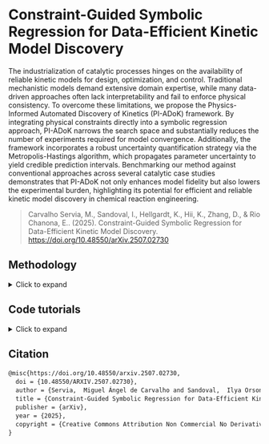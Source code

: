 # Constraint-Guided Symbolic Regression for Data-Efficient Kinetic Model Discovery

The industrialization of catalytic processes hinges on the availability of reliable kinetic models for design, optimization, and control. Traditional mechanistic models demand extensive domain expertise, while many data-driven approaches often lack interpretability and fail to enforce physical consistency. To overcome these limitations, we propose the Physics-Informed Automated Discovery of Kinetics (PI-ADoK) framework. By integrating physical constraints directly into a symbolic regression approach, PI-ADoK narrows the search space and substantially reduces the number of experiments required for model convergence. Additionally, the framework incorporates a robust uncertainty quantification strategy via the Metropolis-Hastings algorithm, which propagates parameter uncertainty to yield credible prediction intervals. Benchmarking our method against conventional approaches across several catalytic case studies demonstrates that PI-ADoK not only enhances model fidelity but also lowers the experimental burden, highlighting its potential for efficient and reliable kinetic model discovery in chemical reaction engineering.

> Carvalho Servia, M., Sandoval, I., Hellgardt, K., Hii, K., Zhang, D., & Rio Chanona, E.. (2025). Constraint-Guided Symbolic Regression for Data-Efficient Kinetic Model Discovery. 
https://doi.org/10.48550/arXiv.2507.02730


## Methodology

<details>
<summary>Click to expand</summary>

### Notation

We begin by establishing the mathematical notation necessary to precisely describe our methodology. First, we adopt the standard symbolic regression formulation, which serves as the foundation before introducing the strong formulation of our approach.

Let the set $\mathcal{Z}$ be defined as the union of an arbitrary collection of constants, $\Gamma$, and a fixed set of variables, $\mathcal{X}$. The operator set $\mathcal{P}$ consists of both arithmetic operations ($\diamond: \mathbb{R}^n \rightarrow \mathbb{R}$) and a finite collection of special one-dimensional functions ($\Lambda: \mathbb{R} \rightarrow \mathbb{R}$). Through iterative function composition using the operators in $\mathcal{P}$ over the elements in $\mathcal{Z}$, we form the model search space $\mathcal{M}$.

In our framework, variables are represented as state vectors $x \in \mathbb{R}^{n_x}$. Each data point comprises a state $x$ and its corresponding target value $y \in \mathbb{R}$ generated by an unknown function $f: \mathbb{R}^{n_x} \rightarrow \mathbb{R}$, such that $y = f(x)$. Collectively, the dataset is given by $\mathcal{D} = \lbrace \left( x^{(i)}, y^{(i)} \right) \mid i = 1, \ldots, n_t \rbrace$. To measure the discrepancy between predictions and target values, we employ a suitable positive-valued function $\ell: \mathbb{R}^{n} \times \mathbb{R}^{n} \rightarrow \mathbb{R}^{+}$.

A symbolic model $m \in \mathcal{M}$ is characterized by a finite set of parameters $\theta_m$, whose dimensionality $d_m$ depends on the specific model. We denote the model's prediction under parameters $\theta_m$ as $m(\cdot \mid \theta_m)$, and we represent the predicted value by $\hat{y}_m$ (i.e., $\hat{y}_m = m(\cdot \mid \theta_m)$). Crucially, our approach has two phases, which emulates well a bi-level optimization problem: the first phase (or inner problem) where the main objective is to find the optimal model structure, and the second (or outer problem) where the main objective is to fine-tune the optimal model structure and discover its optimal parameters. We define the optimal model $m^*$ as the model that minimizes the sum of the data fitting error and a penalty term proportional to the degree of constraint violation. Formally, this is expressed as:

$$m^* = \arg\min_{m \in \mathcal{M}} \lbrace \sum_{i=1}^{n_t} \ell \left( \hat{y}_m^{(i)}, y^{(i)} \right) +  \lambda_j \, P_j(m) \rbrace,$$

where $P_j(m)$ quantifies the violation of the $j$-th constraint, $\lambda_j$ is a constant scaling factor specific to that constraint, and $J$ is the total number of constraints.

The corresponding optimal parameters are determined by

$$\theta_{m^*}^* = \arg\min_{\theta_{m^*}} \lbrace\sum_{i=1}^{n_t} \ell\left( \hat{y}_{m^*}^{(i)}, y^{(i)} \right) + \sum_{j=1}^{J} \lambda_j \, P_j(m)\rbrace.$$

In the context of dynamical systems, the state variables are functions of time, $x(t) \in \mathbb{R}^{n_x}$, representing the evolution of the system over a fixed interval $\Delta t = [t_0, t_f]$. The system dynamics are characterized by the time derivatives $\dot{x}(t) \in \mathbb{R}^{n_x}$ and the initial condition $x_0 = x(t_0)$.

For our kinetic rate models, we assume that the $n_t$ sampling times $t^{(i)}$ lie within the interval $\Delta t$. The concentration measurements $C$ at each time $t^{(i)}$ approximate the true state $x(t^{(i)})$, while the rate estimates $r$ approximate the corresponding time derivatives, $r^{(i)} \approx \dot{x}(t^{(i)})$. Thus, the dataset becomes $\mathcal{D} = \lbrace \left( t^{(i)}, C^{(i)} \right) \mid i = 1, \ldots, n_t \rbrace.$

As before, we denote model predictions by a hat: $\hat{C}_m$ for states and $\hat{r}_m$ for rates, with the outputs given by $\hat{C}_m(\cdot \mid \theta_m)$ and $\hat{r}_m(\cdot \mid \theta_m)$, respectively.

We quantify the complexity of a model using the function $\mathcal{C}(m)$, here defined as the number of nodes in the expression tree representing the model. Models can then be grouped into families based on their complexity level $\kappa \in \mathbb{N}$, denoted as $\mathcal{M}^\kappa = \lbrace m \in \mathcal{M} \mid \mathcal{C}(m) = \kappa \rbrace.$

This notation establishes the mathematical foundation for our methodology, facilitating a clear and systematic description of our approach to automated kinetic model discovery.

### Introduction to the Strong Formulation
Before getting into the detailed explanations of model generation, model selection, mathematical constraints, and uncertainty quantification, we first provide a concise, itemised workflow of PI-ADoK. This overview will serve as a road-map for the discussion that follows.

1. **Data collection:** Acquire time–series concentrations $\!\bigl(t,\;C_i(t)\bigr)$ of all reactants and products.
2. **Generate constrained concentration surrogates:** Employ genetic programming with embedded physical constraints (positivity, equilibrium,\,\dots) to build differentiable symbolic models $\eta_i(t)$ that fit the measured $C_i(t)$.
3. **Parameter refinement (concentration):** Calibrate every surrogate by solving the second equation shown to obtain $\theta_{\eta_i}^{\star}$.
4. **Model selection (concentration):** Use $\mathrm{AIC}$ to pick the most accurate yet parsimonious $\eta_i(t)$ from the model set for each chemical species in each experiment.
5. **Derivative estimation:** Differentiate the chosen $\eta_i(t)$; the derivatives $\dot{\eta}_i(t)$ provide rate estimates $r_i(t)$.
6. **Generate constrained rate model candidates:** Apply genetic programming with constraints to the rate data, yielding a set $\mathcal M^{\kappa}$ of symbolic rate models for each complexity $\kappa$.
7. **Parameter refinement (rates):** Optimize every rate model by solving the inner problem in the fifth equation shown.
8. **Model selection (rates):} Rank the $\kappa$-winners with $\mathrm{AIC}$ and select the final kinetic expression $m^{\star}$.
9. **Optional MBDoE loop:** If $m^{\star}$ is unsatisfactory and budget remains, use model-based design of experiments to propose new conditions (default: discriminate between the best and second-best rate models), collect data, and return to Step 2.
10. **Uncertainty quantification:** For the accepted model, quantify parameter uncertainty (with Metropolis–Hastings) and propagate it to obtain predictive intervals.

For PI-ADoK, which leverages the strong formulation of symbolic regression, the primary objective is to determine the model $m$ that best maps the state variables $x(t)$ to the corresponding rates $r^{(i)}$, i.e.,

$$\hat{r}_m(t \mid \theta_m) = m(x(t) \mid \theta_m).$$

Since direct measurements of the rates $r^{(i)}$ are unavailable, they must first be estimated from the concentration data $C^{(i)}$. To this end, our approach constructs an intermediate symbolic model $\eta$ that approximates the concentration measurements, such that $\eta(t^{(i)}) \approx C^{(i)}$. This process follows the standard symbolic regression procedure, as described in the first and second equation shown, with the associated model selection methodology detailed in the below section ("Model Selection").

Overfitting is inherently controlled at two distinct stages of the PI-ADoK workflow. First, during the genetic programming search, the population is arranged by structural complexity $\kappa$. For every admissible dimensionality (e.g.\ $\kappa = 3,4,5,\ldots$) the algorithm independently seeks and stores the best performing model before any cross-complexity comparison is made. This level-wise competition ensures that simple models are never forced to compete directly with much richer expressions and by defining an upper limit of complexity, the search process is prevented from drifting toward unnecessarily intricate solutions. Second, when the set of level-wise winners is compared to choose the final model, we employ the Akaike Information Criterion, which adds an explicit penalty that grows with the dimensionality of the model. By coupling complexity-arranged search with AIC-based selection, PI-ADoK guards against overfitting both during model generation and during the ultimate selection of the governing kinetic expression.

Because the model $\eta$ is differentiable, its derivative, $\dot{\eta}(t^{(i)})$, serves as an approximation for the true rates, i.e., $\dot{\eta}(t^{(i)}) \approx r^{(i)}$. With these rate estimates in hand, we can formulate the optimization problem as follows. At the outer level, we optimize over candidate models of fixed complexity $\kappa$ by minimizing the sum of the fitting error and a penalty term that is proportional to the degree of constraint violation:

$$m^\star = \arg\min_{m \in \mathcal{M}^\kappa} \lbrace \sum_{i=1}^{n_t} \ell \left(\hat{r}_m(t^{(i)} \mid \theta_m), r^{(i)}\right) + \sum_{j=1}^{J} \lambda_j \, P_j(m) \rbrace.$$

At the inner level, we optimize the parameters of the selected model $m^\star$ as follows:

$$\theta_{m^\star}^\star = \arg\min_{\theta_{m^\star}} \lbrace\sum_{i=1}^{n_t} \ell \left(\hat{r}_{m^\star}(t^{(i)} \mid \theta_{m^\star}), r^{(i)}\right) + \sum_{j=1}^{J} \lambda_j \, P_j(m) \rbrace.$$

In both the second and fifth equation shown, the function $\ell$ represents the sum of squared errors (SSE). The Limited-memory Broyden-Fletcher-Goldfarb-Shanno (L-BFGS) algorithm is employed for solving the parameter estimation problem. L-BFGS is well-suited for handling this problem due to its performance in tasks pertaining to parameter estimation and optimization. The stopping criteria for the optimization are left to the default options in the Scipy package, and a multi-start approach is employed, where multiple runs are initiated with different starting points, and the best solution is retained. A schematic overview of the complete PI-ADoK workflow is shown below.

![Alt text](pi_adok_flowchart.png)
Figure 1: Step-by-step flow of PI-ADoK, highlighting the two main tasks: estimating derivatives (red box) and generating rate models (blue box). In the derivative-estimation phase, genetic programming produces candidate concentration models, followed by parameter estimation and model selection via AIC. These models are then numerically differentiated to approximate reaction rates. In the rate-modeling phase, the framework uses the estimated rates to build kinetic expressions, again refining candidates through parameter estimation and model selection. Model-based design of experiments (MBDoE) can propose new experiments to collect data if the current model is unsatisfactory, closing the loop until a reliable model is obtained. Uncertainty quantification is then performed on the final model to assess prediction reliability. Constraints are included in each step of model construction to guide the genetic programming algorithm to physically-sensible models.

The PI-ADoK framework is designed to handle complex chemical reaction scenarios, including cases with multiple reactions occurring in parallel or sequentially. In this work, however, we focus on single-reaction systems. For multi-reaction systems, the approach is significantly different. Instead of deriving a single unified model to describe the kinetic rates of all species, the chemical system would require PI-ADoK to develop individual models for each reactant and product. This is due to the fact that, in multi-reaction systems, the dynamics of each species are governed by distinct mathematical functions, with no direct stoichiometric relationships linking their rates. An example of applying the strong formulation of symbolic regression to multi-reaction systems is provided in the `Supplementary Information' of 
https://doi.org/10.48550/arXiv.2301.11356.


### Model Selection

Having outlined how PI-ADoK produces a level-wise set of candidate models (one best expression for every structural complexity $\kappa$) we now turn to the question of how to choose among those winners.  The selection step must favor models that are predictive yet parsimonious, thereby reinforcing the overfitting defenses already built into the search procedure.

Instead of employing a data-splitting approach for model selection, PI-ADoK leverages an information criterion, allowing the entire dataset to be utilized for both model construction and evaluation. This is particularly beneficial in low-data environments, as it maximizes the amount of information available for identifying suitable kinetic models.

We specifically adopt the Akaike Information Criterion (AIC) based on prior comparative analyses of different information criteria, where AIC consistently demonstrated superior performance in kinetic discovery. Formally, for a model $m$ with parameter set $\theta_m$ of dimension $d_m$, the AIC is given by:

$$\text{AIC}_m = 2 \, NLL\bigl(\theta_m \mid \mathcal{D}\bigr) + 2\,d_m,$$

where $NLL$ denotes the negative log-likelihood . When comparing two models $m_1$ and $m_2$, the one with the lower AIC value from the above equation is deemed preferable.


### Model-Based Design of Experiments

If the dataset used for model discovery is insufficient to yield an adequate model, and provided the experimental budget has not been exhausted, we can leverage insights from the optimized models to design a more informative experiment. In particular, we identify the operating conditions that maximize the discrepancy between the state predictions $\hat x(t|\theta^\star)$ of the two best proposed models, denoted as $\eta$ and $\mu$, based on the current dataset. In this work, the "operating conditions" refer to the initial conditions of an experiment. However, the "operating conditions" can be expanded to included many other variables, both static (e.g., initial temperature, initial pressure, type of catalyst) and dynamic (e.g., heating/cooling profile, rate of reactant addition, rate of product extraction).


The rationale for selecting these two models is discussed in our previous paper. The MBDoE approach adopted in this work follows the framework developed by Hunter and Reiner:

$$x_0^{(new)} = \arg\max_{x_0} \lbrace x_0 + \int_{t_0}^{t_f} \ell\left(\hat x_\eta \left(\tau\mid\theta_\eta^\star \right), \hat x_\mu \left(\tau\mid\theta_\mu^\star \right) \right)\, d\tau \rbrace.$$

In the above equation, $\ell$ represents the SSE. Once the optimal initial conditions are determined, a new experiment can be performed to generate additional data points, which are then incorporated into the original dataset. With this enriched dataset, PI-ADoK can be executed again, thereby closing the loop between informative experimental design and optimal model discovery.


### Integration of Mathematical Constraints

The incorporation of mathematical constraints into symbolic regression frameworks has attracted considerable attention in the literature, yielding mixed outcomes. On one hand, studies such as those by Kronberger (2022) indicate that integrating constraints may lead to higher prediction errors on both training and testing datasets. They attribute this effect to slower convergence rates and a more rapid loss of genetic diversity. Nevertheless, this same study suggest that under elevated noise levels (which often mirror the inherent variability in experimental setups) the benefits of enforcing constraints become more pronounced by steering the search toward models that are consistent with the underlying system.

Further investigations by Haider (2023) extended these observations by examining case studies under conditions of high noise. Their findings indicate that, although the improvements in prediction error were sometimes not statistically significant compared to unconstrained approaches, the incorporation of constraints did help in identifying models with a lower propensity for overfitting and enhanced adherence to expected behavior. In addition, research by Błądek (2019) demonstrates that for smaller datasets (typical of many experimental scenarios) the integration of mathematical constraints can yield statistically significant improvements over traditional genetic programming (GP) algorithms without constraints.

Taken together, these studies, despite their ambiguous outcomes, are encouraging for our application area (of course, this is contingent on having a good underlying discovery algorithm, because without it, constraints will likely provide little added-value). Experimental data are frequently characterized by high noise levels and limited sample sizes, conditions under which the selective enforcement of constraints appears to offer tangible benefits. This suggests that, even if the addition of constraints occasionally incurs a trade-off in prediction accuracy, the overall improvements in physical plausibility and model robustness make this approach a promising avenue for experimental applications like the one we deal with in this work.

Motivated by these findings there is a clear need for a flexible methodology to incorporate extensive prior knowledge (often available in kinetic studies) into GP. PI-ADoK integrates constraints directly into the GP process to ensure that candidate models not only fit the data but also conform to established physical laws.

Integrating constraints into GP is a delicate endeavor that requires balancing exploration and exploitation in a vast search space. On one hand, constraints reduce the search space by eliminating models that violate known physical principles, thus focusing computational effort on promising regions. On the other hand, overly stringent constraints lead to reduced population diversity, which can induce premature convergence, and inevitably results in suboptimal solutions.

In PI-ADoK, constraints are incorporated in a straightforward yet effective manner. Each candidate model is evaluated based on its prediction error and its compliance with a set of predefined constraints. Specifically, our constraints verify that candidate models:

1. Exactly respect the initial conditions (since these are determined with minimal uncertainty).
2. Reach equilibrium so that the function's end behavior converges to a constant value.
3. Consistently predict outputs with the correct sign (e.g., positive concentrations or negative rates).
4. Exhibit the correct monotonic behavior, being either always increasing or always decreasing.

Each of these constraints can be turned on and off independently based on the chemical system being investigated. When a candidate model satisfies all constraints, its fitness is determined solely by its prediction error. However, if it violates one or more constraints, a penalty, which is proportional to the degree of violation and scaled by a user-defined hyperparameter, is added to its fitness. This penalty-based method enables fine-tuning of the balance between allowing some flexibility in the search and enforcing strict constraint adherence through the hyperparameters. It is important to note that these hyperparameters were manually fine-tuned for our experiments. Although a more formal hyperparameter optimization could potentially enhance the robustness of our findings, we believe that these parameters should be tuned on a case-by-case basis, since the appropriate confidence in the constraints depends on the specific system, the amount of available information, and ultimately the performance of the algorithm.

This approach offers several advantages:

- It preserves the interpretability and physical plausibility of the resulting models by ensuring adherence to known physical laws.
- It focuses the search on promising regions of the model space, potentially reducing the experimental cost of model discovery.
- The use of hyperparameters to scale penalty terms allows the algorithm to be tailored to different problem contexts, balancing the need for exploration with the drive for exploitation.

However, it is important to note that our current implementation employs static hyperparameters that remain constant throughout the search process. In future work, it would be worthwhile to investigate dynamic hyperparameter tuning strategies, where the penalty factors evolve during the search. For instance, one might hypothesize that a more relaxed constraint regime in the early stages could maximize diversity and facilitate a broad exploration of the model space. As the search progresses and promising regions are identified, the constraints could gradually become more stringent, thereby focusing computational resources on refining high-performing solutions.


### Uncertainty Quantification Using the Metropolis-Hastings Algorithm

Uncertainty quantification is an important aspect of modeling complex kinetic systems, as it provides insight into the confidence and robustness of predicted model behavior. In the context of symbolic regression, and specifically for PI-ADoK, the need to accurately propagate uncertainty through non-linear, high-dimensional kinetic models have led us to adopt a sampling-based approach using the Metropolis-Hastings (MH) algorithm.

Various methods exist for uncertainty quantification, ranging from simpler techniques such as Laplace approximations and sigma points to more sophisticated sampling algorithms like Hamiltonian Monte Carlo (HMC) and MH. For our purposes of kinetic modeling, where accuracy may be critical, the MH algorithm was selected because of its ability to handle complex, non-linear distributions whilst having a simple and intuitive implementation that provides effective results. This flexibility in choosing proposal distributions makes MH particularly adaptable to the intricate dynamics often encountered in kinetic modeling.

The MH algorithm is an iterative method designed to sample from a target distribution: in our case, the posterior distribution of the model parameters. It works by constructing a Markov chain, meaning that each new sample depends only on the current state, and as the chain evolves, its distribution converges to the target distribution (this convergence is known as the chain reaching its stationary distribution).

At each iteration, a candidate point is generated by perturbing the current point using a proposal distribution. The candidate is then either accepted or rejected based on an acceptance probability. This probability is calculated to satisfy the detailed balance condition, which essentially ensures that the likelihood of moving from one point to another and vice versa is balanced in such a way that the chain will eventually reflect the target distribution.

In our implementation, if the candidate improves the model's fit (i.e., it has a higher posterior probability) or meets the acceptance criterion probabilistically even when it is less likely than the current state, the candidate is accepted and becomes the new current state. If not, the algorithm retains the current state. This process of generating, evaluating, and either accepting or rejecting candidates allows the chain to explore the parameter space effectively. Over many iterations, the samples collected approximate the posterior distribution, providing a robust quantification of uncertainty in our kinetic models.

The main steps of the MH algorithm are summarized in the algorithm below.

![Alt text](MH_algorithm.png)

</details>

## Code tutorials

<details>
<summary>Click to expand</summary>

### Tutorial for PI-ADoK: Decomposition of Nitrous Oxide
The code presented below serves to give step-by-step instructions on how to execute PI-ADoK. 

#### Import required packages
Below we show the needed packages to be used in the rest of the example.

<details>
<summary>Show code</summary>

```python
import numpy as np
from scipy.integrate import solve_ivp
import matplotlib.pyplot as plt
import pandas as pd
from pysr import PySRRegressor
from sympy import *
from scipy.misc import derivative as der
import re
from scipy.integrate import solve_ivp
import itertools as it 
from time import perf_counter
import matplotlib.cm as cm
import os
```

</details>

#### Data Generation
Here, we will be working with the decomposition of nitrous oxide as a case study. The first thing that we must do is generate some data, if experimental data is not available (if it is, it should be formatted in the same way it is presented above).

<details>
<summary>Show code</summary>

```python
def kinetic_model(t, z):
    k_1 = 2 
    k_2 = 5

    dNOdt = (-1) * ((k_1 * z[0]**2) / (1 + k_2 * z[0]))
    dNdt = ((k_1 * z[0]**2) / (1 + k_2 * z[0]))
    dOdt = (1/2) * ((k_1 * z[0]**2) / (1 + k_2 * z[0]))

    dzdt = [dNOdt, dNdt, dOdt]
    return dzdt

# Plotting the data given
species = ["NO", "N", "O"]
initial_conditions = {
    "ic_1": np.array([5 , 0, 0]),
    "ic_2": np.array([10, 0, 0]),
    "ic_3": np.array([5 , 2, 0]),
    "ic_4": np.array([5 , 0, 3]),
    "ic_5": np.array([0 , 2, 3]),
}

num_exp = len(initial_conditions)
num_species = len(species)

timesteps = 15
time = np.linspace(0, 10, timesteps)
t = [0, np.max(time)]
t_eval = list(time)
STD = 0.2
noise = [np.random.normal(0, STD, size = (num_species, timesteps)) for i in range(num_exp)]
in_silico_data = {}
no_noise_data = {}

for i in range(num_exp):
    ic = initial_conditions["ic_" + str(i + 1)]
    solution = solve_ivp(kinetic_model, t, ic, t_eval = t_eval, method = "RK45")
    in_silico_data["exp_" + str(i + 1)] = np.clip(solution.y + noise[i], 0, 1e99)
    no_noise_data["exp_" + str(i + 1)] = solution.y

color_1 = ['salmon', 'royalblue', 'darkviolet']
marker = ['o', 'o', 'o', 'o']

# Plotting the in-silico data for visualisation
for i in range(num_exp):
    fig, ax = plt.subplots()
    ax.set_title("Experiment " + str(i + 1))
    ax.set_ylabel("Concentration $(M)$")
    ax.set_xlabel("Time $(h)$")
    ax.spines["right"].set_visible(False)
    ax.spines["top"].set_visible(False)

    for j in range(num_species):
        y = in_silico_data["exp_" + str(i + 1)][j]
        ax.plot(time, y, marker[j], markersize = 3, label = species[j], color = color_1[j])

    ax.grid(alpha = 0.5)
    ax.legend()
        
# plt.show()


def save_matrix_as_csv(matrix, filename):
    # Convert numpy matrix to pandas dataframe
    df = pd.DataFrame(matrix)
        
    # Save dataframe as CSV file in exp_data directory without index
    filepath = os.path.join("Physics_Informed_Symbolic_Regression/physics_informed_SR/Decomposition_Nitrous_Oxide/exp_data", filename + ".csv")
    df.to_csv(filepath, index = False, header = False)

for i in range(num_exp):
    name = "exp_" + str(i + 1)
    matrix = in_silico_data[name]
    save_matrix_as_csv(matrix, name)
```

</details>

#### Generating Concentration Models
Once we have generated the concentration versus time dataset, we must now create concentration profiles so we can then numerically differentiate them and approximate the rates of reaction (which cannot be measured experimentally). The inputs for the genetic programming algorithm can be changed in accordance to one's problems. This snippet of code will generate files with the equations. 

<details>
<summary>Show code</summary>

```julia
# Loop through each experiment and species to perform symbolic regression

import Pkg
# Here, we are loading our physics-informed version of the symbolic regression package 
# All of the path names need to be adjusted to the specific implementation
project_dir = "/Users/md1621/Desktop/PhD-Code/Physics_Informed_Symbolic_Regression/physics_informed_SR"
Pkg.activate(project_dir)
Pkg.instantiate()


exp_dir = "Physics_Informed_Symbolic_Regression/physics_informed_SR/Decomposition_Nitrous_Oxide/exp_data"
hof_dir = "Physics_Informed_Symbolic_Regression/physics_informed_SR/Decomposition_Nitrous_Oxide/hof_files"
rate_dir = "Physics_Informed_Symbolic_Regression/physics_informed_SR/Decomposition_Nitrous_Oxide/const_data"

using IterTools: ncycle
using SymbolicRegression
using Infiltrator
using DelimitedFiles

tspan = (0e0, 1e1)
num_timepoints = 15

times_per_dataset=collect(range(tspan[begin], tspan[end]; length=num_timepoints))

ini_NO = [5e0, 1e1, 5e0, 5e0, 1e1]
ini_N = [0e0, 0e0, 2e0, 0e0, 2e0]
ini_O = [0e0, 0e0, 0e0, 3e0, 3e0]

num_datasets = length(ini_NO)
num_states = 3

function my_loss(tree, dataset::Dataset{T,L}, options)::L where {T,L}
    prediction, flag = eval_tree_array(tree, dataset.X, options)
    if !flag
        return L(Inf)
    end
    return sum((prediction .- dataset.y) .^ 2)
end


# Here we loop through each species and each experiment, adding sensible constraints for each of the profiles.
for i in num_datasets:num_datasets
    datasets = readdlm(exp_dir*"/exp_$i.csv", ',', Float64, '\n')
    #------------------------------#

    for j in 1:num_states
        X = reshape(times_per_dataset, 1, :)
        y = reshape(datasets[j, :], 1, :)

        if j == 1
            name = hof_dir*"/hall_of_fame_NO$i.csv"
            options = Options(; # NOTE add new constraint here
                binary_operators=[+, *, /, -],
                unary_operators=[exp],
                loss_function=my_loss,
                maxsize=9,
                parsimony=0.00001,
                timeout_in_seconds=300,
                constraint_initial_condition=true,
                constraint_concentration_equilibrium=true,
                constraint_always_positive=true,
                constraint_always_negative=false,
                constraint_always_increasing=false,
                constraint_always_decreasing=true,
                hofFile=name
            )

        elseif j == 2
            name =  hof_dir*"/hall_of_fame_N$i.csv"
            options = Options(; # NOTE add new constraint here
            binary_operators=[+, *, /, -],
            unary_operators=[exp],
            loss_function=my_loss,
            maxsize=9,
            parsimony=0.00001,
            timeout_in_seconds=300,
            constraint_initial_condition=true,
            constraint_concentration_equilibrium=true,
            constraint_always_positive=true,
            constraint_always_negative=false,
            constraint_always_increasing=true,
            constraint_always_decreasing=false,
            hofFile=name
        )

        elseif j == 3
            name =  hof_dir*"/hall_of_fame_O$i.csv"
            options = Options(; # NOTE add new constraint here
            binary_operators=[+, *, /, -],
            unary_operators=[exp],
            loss_function=my_loss,
            maxsize=9,
            parsimony=0.00001,
            timeout_in_seconds=300,
            constraint_initial_condition=true,
            constraint_concentration_equilibrium=true,
            constraint_always_positive=true,
            constraint_always_negative=false,
            constraint_always_increasing=true,
            constraint_always_decreasing=false,
            hofFile=name
        )

        end

        hall_of_fame = equation_search(
            X, y, niterations=200, options=options, parallelism=:serial, variable_names=["t"]
        )
    end
end

```

</details>

#### Finding the Best Concentration Models
Once the concentration models have been produced, we will read them from the files that we generated using the snippet above. We will need to evaluate the models generated in order for us to select the ones that minimize the AIC value. This can be done with the following code.

<details>
<summary>Show code</summary>

```python
def read_equations(path):
    # Read equations from CSV with different separator 
    data = pd.read_csv(path)
    # Convert dataframe into numpy array
    eqs = data["Equation"].values
    
    eq_list = []
    # For every string equation in list...
        
    def make_f(eq):
        # Function takes a string equation, 
        # Converts exp to numpy representation
        # And returns the expression of that string 
        # As a function 
        def f(t):
            equation = eq.replace("x0", "t")
            return eval(equation.replace("exp", "np.exp"))
        return f
    
    for eq in eqs:
        # Iterate over expression strings and make functions
        # Then add to expression list
        eq_list += [make_f(eq)]
        
    return eq_list

def number_param(path):
    # Read equations from CSV with different separator 
    data = pd.read_csv(path)
    # Convert dataframe into numpy array
    eqs = data["Equation"].values
    t = symbols("t")
    simple_traj = []
    param = []

    for eq in eqs:
        func = simplify(eq)
        simple_traj.append(func)
        things = list(func.atoms(Float))
        param.append(len(things))

    simple_traj = np.array(simple_traj).tolist()
    return param

def find_best_model(NLL, param):
    # Finding the model with the lowest AIC value
    AIC = 2 * np.array(NLL) + 2 * np.array(param)
    index = np.where(AIC == np.min(AIC))
    return index[0][0]

def NLL_models(eq_list, t, data, NLL_species, number_datapoints):
    # Make list of NLL values for each equation
    NLL = []

    for f in eq_list:
        y_T = []

        for a in t:
            y_T.append(f(a))

        NLL.append(NLL_species(data, y_T, number_datapoints))
    return NLL

def NLL(C, y_C, number_datapoints):
    # Calculate the NLL value of a given equation
    likelihood = np.empty(number_datapoints)
    mse = np.empty(number_datapoints)

    for i in range(number_datapoints):
        mse[i] = ((C[i] - y_C[i])**2)

    variance = np.sum(mse) / number_datapoints

    for i in range(number_datapoints):
        likelihood[i] = ((C[i] - y_C[i])**2) / (2 * (variance)) \
            - np.log(1 / (np.sqrt(2 * np.pi * (variance))))

    return np.sum(likelihood)

# Find out which concentration models are best for each experiment
equation_lists = {}
best_models = {}

for i in range(num_exp):
    data = in_silico_data["exp_" + str(i + 1)]

    for j in range(num_species):
        if j == 0:
            file_name = str("Physics_Informed_Symbolic_Regression/physics_informed_SR/Decomposition_Nitrous_Oxide/hof_files/hall_of_fame_NO" \
                + str(i + 1) + ".csv")
            name = "NO_"
        if j == 1:
            file_name = str("Physics_Informed_Symbolic_Regression/physics_informed_SR/Decomposition_Nitrous_Oxide/hof_files/hall_of_fame_N" \
                + str(i + 1) + ".csv")
            name = "N_"
        if j == 2:
            file_name = str("Physics_Informed_Symbolic_Regression/physics_informed_SR/Decomposition_Nitrous_Oxide/hof_files/hall_of_fame_O" \
                + str(i + 1) + ".csv")
            name = "O_"
        
        a = read_equations(file_name)
        nll_a = NLL_models(a, time, data[j], NLL, timesteps)
        param_a = number_param(file_name)
        best_models[name + str(i + 1)] = find_best_model(nll_a, param_a)
        equation_lists[name + str(i + 1)] = a

# Plotting the selected concentration profile and in-silico data
for i in range(num_exp):
    fig, ax = plt.subplots()
    # ax.set_title("Concentration Profiles - Experiment " + str(i + 1))
    ax.set_ylabel("Concentrations $(M)$", fontsize = 18)
    ax.set_xlabel("Time $(h)$", fontsize = 18)
    ax.spines["right"].set_visible(False)
    ax.spines["top"].set_visible(False)
    ax.tick_params(axis = 'both', which = 'major', labelsize = 18)

    for j in range(num_species):
        y = in_silico_data["exp_" + str(i + 1)][j]
        name = species[j] + "_" + str(i + 1)
        model = best_models[name]
        yy = equation_lists[name][model](time)
        ax.plot(time, y, marker[j], markersize = 4, label = species[j], color = color_1[j])
        ax.plot(time, yy, color = color_1[j], linestyle = "-")

    ax.grid(alpha = 0.5)
    ax.legend(fontsize = 15)


# plt.show()
```

</details>

#### Parameter Estimation for Concentration Models
The parameters of any concentration model can be optimized using the following code example. The code can be changed manually, or the generated concentration models in the csv files can be used to automatically generate functions and optimize them. 

<details>
<summary>Show code</summary>

```python
def competition(k, t):
    # Define the competition model. The state is a function of parameters k and time t.
    k_1 = k[0]
    k_2 = k[1]

    # Calculate the state based on the model's formula.
    state = k_1 + (-k_2 * t)
    
    return state

def sse(params, exp, spec):
    # Calculate the sum of squared errors (SSE) for a given set of parameters.
    # 'exp' is the experiment number and 'spec' is the species.

    # Find the index of the specified species in the global list 'species'.
    num = species.index(spec)

    # Retrieve observed data for the specified experiment and species.
    observations = in_silico_data["exp_" + exp][num]

    # Compute the model response using the competition model.
    model_response = competition(params, time)

    # Calculate the SSE between the observed data and the model response.
    SSE = (observations - model_response)**2
    total = np.sum(SSE)

    return total

def callback(xk):
    # Callback function to output the current solution during optimization.
    print(f"Current solution: {xk}")

def Opt_Rout(multistart, number_parameters, x0, lower_bound, upper_bound, to_opt, exp, spec):
    # Perform optimization with multiple starting points.
    # 'multistart' is the number of starts, 'number_parameters' is the number of parameters in the model.
    # 'x0' is the initial guess, 'to_opt' is the function to minimize (SSE in this case).

    # Initialize arrays to store local solutions and their corresponding values.
    localsol = np.empty([multistart, number_parameters])
    localval = np.empty([multistart, 1])
    boundss = tuple([(lower_bound, upper_bound) for i in range(number_parameters)])
    
    # Perform optimization for each start.
    for i in range(multistart):
        res = minimize(to_opt, x0, method='L-BFGS-B', args=(exp, spec), bounds=boundss, callback=callback)
        localsol[i] = res.x
        localval[i] = res.fun

    # Find the best solution among all starts.
    minindex = np.argmin(localval)
    opt_val = localval[minindex]
    opt_param = localsol[minindex]
    
    return opt_val, opt_param

# Set parameters for the optimization routine.
multistart = 10
number_parameters = 2
lower_bound = 0.0001
upper_bound = 10
exp = "2"  # Experiment number
spec = "H"  # Species

# Generate an initial guess for the parameters.
solution = np.random.uniform(lower_bound, upper_bound, number_parameters)
print('Initial guess = ', solution)

# Perform the optimization to find the best parameters that minimize the SSE.
opt_val, opt_param = Opt_Rout(multistart, number_parameters, solution, lower_bound, upper_bound, sse, exp, spec)

# Output the results.
print('MSE = ', opt_val)
print('Optimal parameters = ', opt_param)
```

</details>

#### Numerically Differentiating the Best Concentration Models
Now that we have figured out which concentration models minimize the AIC (and we have plotted the models versus the in-silico data to ensure that the models are capturing the trends of the kinetic data), we must differentiate our models so that we can approximate the rate measurements that we do not have direct access to. Since we are working with a synthetic dataset, we will also plot the approximations to the true rate dataset.

<details>
<summary>Show code</summary>

```python
derivatives = {}
SR_derivatives_NO = np.array([])
SR_derivatives_N  = np.array([])
SR_derivatives_O  = np.array([])

# Getting the rate measurements from the model (realistically, never available)
# But just to check the fit of our estimates of the rate which are obtained by
# Numerically differentiating the concentration models selected
for i in range(num_exp):
    
    for j in range(num_species):
        name = species[j] + "_" + str(i + 1)
        model = best_models[name]
        best_model = equation_lists[name][model]
        derivative = np.zeros(timesteps)
        
        for h in range(timesteps):
            derivative[h] =  der(best_model, time[h], dx = 1e-6)
        
        derivatives[name] = derivative

# Plotting the estimated rates and the actual rates
for i in range(num_exp):
    fig, ax = plt.subplots()
    # ax.set_title("Derivative Estimates - Experiment " + str(i + 1))
    ax.set_ylabel("Rate $(Mh^{-1})$", fontsize = 18)
    ax.set_xlabel("Time $(h)$", fontsize = 18)
    ax.spines["right"].set_visible(False)
    ax.spines["top"].set_visible(False)
    data = no_noise_data["exp_" + str(i + 1)]
    y = kinetic_model(time, data)
    ax.tick_params(axis = 'both', which = 'major', labelsize = 18)

    for j in range(num_species):
        name = species[j] + "_" + str(i + 1)
        yy = derivatives[name]
        ax.plot(time, y[j], marker[j], markersize = 4, label = species[j], color = color_1[j])
        ax.plot(time, yy, color = color_1[j], linestyle = "-")

    ax.grid(alpha = 0.5)
    ax.legend(fontsize = 15)

# plt.show()

# Preparing the data for the second step of the symbolic regression methodology
for i in range(num_exp):
    SR_derivatives_NO = np.concatenate([SR_derivatives_NO, derivatives["NO_" + str(i + 1)]])
    SR_derivatives_N  = np.concatenate([SR_derivatives_N , derivatives["N_"  + str(i + 1)]])
    SR_derivatives_O  = np.concatenate([SR_derivatives_O , derivatives["O_"  + str(i + 1)]])

a = in_silico_data["exp_1"].T
b = in_silico_data["exp_2"].T
sr_data = np.vstack((a, b))

for i in range(2, num_exp):
    c = in_silico_data["exp_" + str(i + 1)].T
    sr_data = np.vstack((sr_data, c))
    
def save_matrix_as_csv(matrix, filename):
    # Convert numpy matrix to pandas dataframe
    df = pd.DataFrame(matrix)
        
    # Save dataframe as CSV file in exp_data directory without index
    filepath = os.path.join("Physics_Informed_Symbolic_Regression/physics_informed_SR/Decomposition_Nitrous_Oxide/const_data", filename + ".csv")
    df.to_csv(filepath, index = False, header = False)

size = len(SR_derivatives_NO)
save_matrix_as_csv(sr_data[:, 0:3].T, 'conc_data_for_rate_models')
save_matrix_as_csv(np.reshape(SR_derivatives_NO, (1, size)), 'rate_data_NO')
save_matrix_as_csv(np.reshape(SR_derivatives_N, (1, size)), 'rate_data_N')
save_matrix_as_csv(np.reshape(SR_derivatives_O, (1, size)), 'rate_data_O')
```

</details>

#### Generate Rate Models
So far we have: (i) generated some kinetic data; (ii) using the kinetic data, construct concentration models for each species in each experiment; (iii) based on the constructed concentration models, we selected the best one based on AIC; (iv) from the best concentration model, we numerically differentiate it to approximate the rate of consumption and generation of the species. Now, with the approximations, we can use them to make rate models and again select the best rate model from the generated files. Below, using the adapted genetic programming package, we make the rate models and save them as csv files (in the process, a bkup and a pickle file will be generated in the same directory, but these will not be used at all).

<details>
<summary>Show code</summary>

```julia
# Loop over each species to perform symbolic regression for rate models
conc_data = readdlm(rate_dir*"/conc_data_for_rate_models.csv", ',', Float64, '\n')

for j in 1:num_states
    X = reshape(conc_data[1,:], num_states - 2, :)
    i = num_datasets

    if j == 1
        name = hof_dir*"/hall_of_fame_rate_NO$i.csv"
        a = readdlm(rate_dir*"/rate_data_NO.csv", ',', Float64, '\n')
        y = reshape(a, 1, :)
        num = 400
        options = Options(; # NOTE add new constraint here
            binary_operators=[+, *, /, -],
            loss_function=my_loss,
            maxsize=18,
            parsimony=0.00001,
            timeout_in_seconds=600,
            constraint_initial_condition=false,
            constraint_concentration_equilibrium=false,
            constraint_always_positive=false,
            constraint_always_negative=true,
            constraint_always_increasing=true,
            constraint_always_decreasing=false,
            hofFile=name
        )

    elseif j == 2
        name = hof_dir*"/hall_of_fame_rate_N$i.csv"
        a = readdlm(rate_dir*"/rate_data_N.csv", ',', Float64, '\n')
        y = reshape(a, 1, :)
        num = 200
        options = Options(; # NOTE add new constraint here
            binary_operators=[+, *, /, -],
            loss_function=my_loss,
            maxsize=18,
            parsimony=0.00001,
            timeout_in_seconds=600,
            constraint_initial_condition=false,
            constraint_concentration_equilibrium=false,
            constraint_always_positive=true,
            constraint_always_negative=false,
            constraint_always_increasing=false,
            constraint_always_decreasing=true,
            hofFile=name
        )

    elseif j == 3
        name = hof_dir*"/hall_of_fame_rate_O$i.csv"
        a = readdlm(rate_dir*"/rate_data_O.csv", ',', Float64, '\n')
        y = reshape(a, 1, :)
        num = 200
        options = Options(; # NOTE add new constraint here
            binary_operators=[+, *, /, -],
            loss_function=my_loss,
            maxsize=18,
            parsimony=0.00001,
            timeout_in_seconds=600,
            constraint_initial_condition=false,
            constraint_concentration_equilibrium=false,
            constraint_always_positive=true,
            constraint_always_negative=false,
            constraint_always_increasing=false,
            constraint_always_decreasing=true,
            hofFile=name
        )

    end

    hall_of_fame = equation_search(
        X, y, niterations=num, options=options, parallelism=:serial, variable_names=["CNO"]
    )
end
```

</details>

#### Selecting the Best Rate Model Generated
Similarly to what was done with the concentration models, we need to evaluate the generated rate models and find which one minimizes the AIC.

<details>
<summary>Show code</summary>

```python
def rate_n_param(path):
    # read equations from CSV with different separator 
    data = pd.read_csv(path)
    # convert dataframe into numpy array
    eqs = data["Equation"].values
    NO, N, O = symbols("NO N O")
    simple_traj = []
    param = []
    
    for eq in eqs:
        func = simplify(eq)
        func = str(func)
        j = 0
        things = re.findall(r"(\*{2}|\*{0})(\d+\.?\d*)", func)
        
        for i in range(len(things)):
            if things[i][0] != "**":
                j += 1
        
        simple_traj.append(func)
        param.append(int(j))
    # simple_traj = np.array(simple_traj).tolist()
    
    return simple_traj, param

rate_models = {}
GP_models = {}

for i in range(num_species):
    if i == 0:
        path = "Physics_Informed_Symbolic_Regression/physics_informed_SR/Decomposition_Nitrous_Oxide/hof_files/hall_of_fame_rate_NO" + str(num_exp) + ".csv"
        name_models = "NO_models"
        name_params = "NO_params"
    
    if i == 1:
        path = "Physics_Informed_Symbolic_Regression/physics_informed_SR/Decomposition_Nitrous_Oxide/hof_files/hall_of_fame_rate_N" + str(num_exp) + ".csv"
        name_models = "N_models"
        name_params = "N_params"
    
    if i == 2:
        path = "Physics_Informed_Symbolic_Regression/Decomposition_Nitrous_Oxide/hof_files/hall_of_fame_rate_O" + str(num_exp) + ".csv"
        name_models = "O_models"
        name_params = "O_params"
    
    a, b = rate_n_param(path)
    GP_models[name_models, name_params] = a, b

def NLL_rates(rate_est, rate_pred, number_datapoints, num_exp):
    mse = (rate_est - rate_pred)**2
    variance = np.sum(mse) / (number_datapoints * num_exp)
    likelihood = ((rate_est - rate_pred)**2) / (2 * (variance)) \
        - np.log(1 / (np.sqrt(2 * np.pi * (variance))))
    
    return np.sum(likelihood)

def predicting_rate(equation, z):
    equation = str(equation)
    equation = equation.replace("CNO", "z[:, 0]")
    equation = equation.replace("N", "z[:, 1]")
    equation = equation.replace("O", "z[:, 2]")
    rate_pred = eval(equation)
    
    return rate_pred

def best_rate_model(NLL, param):
    AIC = 2 * np.array(NLL) + 2 * np.array(param)
    index = np.where(AIC == np.min(AIC))
    
    return index[0][0]

best_ODEs = {}

for i in range(num_species):
    if i == 0:
        equations, parameters = GP_models["NO_models", "NO_params"]
        rate_est = SR_derivatives_NO
        name = "NO"
    
    if i == 1:
        equations, parameters = GP_models["N_models", "N_params"]
        rate_est = SR_derivatives_N
        name = "N"
    
    if i == 2:
        equations, parameters = GP_models["O_models", "O_params"]
        rate_est = SR_derivatives_O
        name = "O"
        
    nll = []
    
    for equation in equations:
        rate_pred = predicting_rate(equation, sr_data)
        a = NLL_rates(rate_est, rate_pred, timesteps, num_exp)
        nll.append(a)
    
    best_ODEs[name] = best_rate_model(nll, parameters)

# Here, we give make a function with a given ODE and we evaluated at a given initial condition
def rate_model(z0, equations, t, t_eval, event):
    i = 0

    for equation in equations:
        equation = str(equation)
        equation = equation.replace("CNO", "z[0]")
        equation = equation.replace("CN", "z[1]")
        equation = equation.replace("CO", "z[2]")
        equations[i] = equation
        i += 1

    def nest(t, z):
        dNOdt = eval(str(equations[0]))
        dNdt = (-1) * eval(str(equations[0]))
        dOdt = (-1/2) * eval(str(equations[0]))
        dzdt = [dNOdt, dNdt, dOdt]
        return dzdt

    sol = solve_ivp(nest, t, z0, t_eval = t_eval, method = "RK45", events = event)  

    return sol.y, sol.t, sol.status

equations = []
names = ["NO_models", "NO_params", "N_models", "N_params", "O_models", "O_params"]
all_models = []
params = []

for i in np.arange(0, len(names), 2):
    all_models.append(GP_models[names[i], names[i + 1]][0])
    params.append(GP_models[names[i], names[i + 1]][1])

all_ODEs = list(it.product(*all_models))
param_ODEs = list(it.product(*params))

number_models = len(all_ODEs)
AIC_values = np.zeros(number_models)

# Here we evaluate the NLL for a given ODE and experiment
def NLL_kinetics(experiments, predictions, number_species, number_datapoints):
    output = np.zeros(number_species)
    mse = np.zeros(number_species)
    variance = np.zeros(number_species)

    for i in range(number_species):
        a = ((experiments[i] - predictions[i])**2)
        mse[i] = np.sum(a)
        variance[i] = mse[i] / (number_datapoints)

    for i in range(number_species):
        likelihood = ((experiments[i] - predictions[i])**2) / (2 * (variance[i])) \
            - np.log(1 / (np.sqrt(2 * np.pi * (variance[i]))))
        output[i] = np.sum(likelihood)

    return np.sum(output)


# Part of solve_ivp syntax - to make sure if the ODE takes longer than 2 seconds to solve, a big penalty is assigned
def my_event(t, y):
    time_out = perf_counter()

    if (time_out - time_in) > 2:
        return 0

    else:
        return 1

my_event.terminal = True

all_ODEs = GP_models["NO_models", "NO_params"][0]
number_models = len(all_ODEs)
all_ODEs = [[x] for x in all_ODEs]
AIC_values = np.zeros(number_models)

for i in range(number_models):
    neg_log = 0
    print(i)

    for j in range(num_exp):
        t = time
        experiments = in_silico_data["exp_" + str(j + 1)]
        time_in = perf_counter()
        ics = initial_conditions["ic_" + str(j + 1)]
        y, tt, status = rate_model(ics, list(all_ODEs[i]), [0, np.max(t)], list(t), my_event)

        if status == -1:
            neg_log = 1e99
            break

        elif status == 1:
            neg_log = 1e99
            break

        else:
            neg_log += NLL_kinetics(experiments, y, num_species, timesteps)

    # num_parameters = np.sum(np.array(param_ODEs[i]))
    num_parameters = np.sum(np.array(params[0][i]))
    AIC_values[i] = 2 * neg_log + 2 * num_parameters

# Find the best model and plot it
best_model_index = np.argmin(AIC_values)
second_min_index = np.argpartition(AIC_values, 1)[1]
third_min_index = np.argpartition(AIC_values, 1)[2]

for i in range(num_exp):
    t = time
    time_in = perf_counter()
    ics = initial_conditions["ic_" + str(i + 1)]
    yy, tt, _ = rate_model(ics, list(all_ODEs[best_model_index]), [0, np.max(t)], list(t), my_event)

    fig, ax = plt.subplots()
    # ax.set_title("Experiment " + str(i + 1))
    ax.set_ylabel("Concentrations $(M)$", fontsize = 18)
    ax.set_xlabel("Time $(h)$", fontsize = 18)
    ax.tick_params(axis = 'both', which = 'major', labelsize = 18)

    for j in range(num_species):
        y = in_silico_data["exp_" + str(i + 1)][j]
        ax.plot(t, y, "o", markersize = 4, label = species[j], color = color_1[j])
        ax.plot(tt, yy[j], color = color_1[j])

    ax.spines["right"].set_visible(False)
    ax.spines["top"].set_visible(False)
    ax.grid(alpha = 0.5)
    ax.legend(fontsize = 15)

# plt.show()

print(all_ODEs[best_model_index])
print(all_ODEs[second_min_index])
print(all_ODEs[third_min_index])
print(np.argpartition(AIC_values, 1))
print(AIC_values)
```

</details>

#### Parameter Estimation for Rate Models
The parameters of any rate model can be optimized using the following code example. The code can be changed manually, or the generated rate models in the csv files can be used to automatically generate ODE systems and optimize them. 

<details>
<summary>Show code</summary>

```python
def competition(k, z0):
    # Define rate constants
    k_1, k_2 = k

    # Nested function defining the system of ODEs
    def nest(t, z):
        # Differential equations for each species in the competition model
        dNOdt = (-1) * ((k_1 * z[0]**2) / (1 + k_2 * z[0]))
        dNdt = ((k_1 * z[0]**2) / (1 + k_2 * z[0]))
        dOdt = (1/2) * ((k_1 * z[0]**2) / (1 + k_2 * z[0]))   
        dzdt = [dNOdt, dNdt, dOdt]
        return dzdt
        
    # Time points for the ODE solution
    time = np.linspace(0, 10, 15)
    t = [0, np.max(time)]
    t_eval = list(time)
    
    # Solve the ODE system
    sol = solve_ivp(nest, t, z0, t_eval=t_eval, method="RK45")
    
    return sol.y

def sse(params):
    # Function to calculate Sum of Squared Errors for all experiments
    num_exp = len(initial_conditions)
    total_sse = np.zeros(num_exp)

    for i in range(num_exp):
        ic = initial_conditions["ic_" + str(i+1)]
        observations = in_silico_data["exp_" + str(i + 1)]
        model_response = competition(params, ic)

        # Calculate SSE for each experiment
        SSE = (observations - model_response)**2
        total_sse[i] = np.sum(SSE)

    return np.sum(total_sse)

def callback(xk):
    # Callback function for optimization process
    print(f"Current solution: {xk}")

def Opt_Rout(multistart, number_parameters, x0, lower_bound, upper_bound, to_opt):
    # Function to perform optimization with multiple starting points
    localsol = np.empty([multistart, number_parameters])
    localval = np.empty([multistart, 1])
    bounds = [(lower_bound, upper_bound) for _ in range(number_parameters)]
    
    for i in range(multistart):
        # Perform optimization using L-BFGS-B method
        res = minimize(to_opt, x0, method='L-BFGS-B', bounds=bounds, callback=callback)
        localsol[i] = res.x
        localval[i] = res.fun

    # Identify the best solution
    minindex = np.argmin(localval)
    opt_val = localval[minindex]
    opt_param = localsol[minindex]
    
    return opt_val, opt_param

# Setting up the optimization parameters
multistart = 10
number_parameters = 2
lower_bound = 0.0001
upper_bound = 10

# Initial guess for the parameters
solution = np.random.uniform(lower_bound, upper_bound, number_parameters)
print('Initial guess = ', solution)

# Perform optimization to minimize the SSE
opt_val, opt_param = Opt_Rout(multistart, number_parameters, solution, lower_bound, upper_bound, sse)

# Print the optimization results
print('MSE = ', opt_val)
print('Optimal parameters = ', opt_param)
```

</details>

#### Model-Based Design of Experiments
If the user has the experimental budget to run more experiments and the rate model output by the methodology is not satisfactory, they can use the following code to figure out the optimal experiment to discriminate between the two best models output by PI-ADoK (within experimental constraints). 

<details>
<summary>Show code</summary>

```python
def SR_model(z0, equations, t, t_eval):
    i = 0

    for equation in equations:
        equation = str(equation)
        equation = equation.replace("CNO", "z[0]")
        equation = equation.replace("N", "z[1]")
        equation = equation.replace("H", "z[2]")
        equations[i] = equation
        i += 1

    def nest(t, z):
        dNOdt = (1) * eval(str(equations[0]))
        dNdt = (-1) * eval(str(equations[0]))
        dHdt = (-1/2) * eval(str(equations[0]))
        dzdt = [dNOdt, dNdt, dHdt]
        return dzdt

    sol = solve_ivp(nest, t, z0, t_eval = t_eval, method = "RK45")  

    return sol.y

def MBDoE(ic, time, sym_model_1, sym_model_2):
    timesteps = len(time)
    SR_thing_1 = SR_model(ic, sym_model_1, [0, np.max(time)], list(time))
    SR_thing_1 = SR_thing_1.reshape(len(time), -1)
    SR_thing_2 = SR_model(ic, sym_model_2, [0, np.max(time)], list(time))
    SR_thing_2 = SR_thing_2.reshape(len(time), -1)
    difference = -np.sum((SR_thing_1 - SR_thing_2)**2)
    return difference

def Opt_Rout(multistart, number_parameters, lower_bound, upper_bound, to_opt, \
    time, sym_model_1, sym_model_2):
    localsol = np.empty([multistart, number_parameters])
    localval = np.empty([multistart, 1])
    boundss = tuple([(lower_bound[i], upper_bound[i]) for i in range(len(lower_bound))])
    
    for i in range(multistart):
        x0 = np.random.uniform(lower_bound, upper_bound, size = number_parameters)
        res = minimize(to_opt, x0, args = (time, sym_model_1, sym_model_2), \
                        method = 'L-BFGS-B', bounds = boundss)
        localsol[i] = res.x
        localval[i] = res.fun

    minindex = np.argmin(localval)
    opt_val = localval[minindex]
    opt_param = localsol[minindex]
    
    return opt_val, opt_param

multistart = 1
number_parameters = 3
lower_bound = np.array([0 , 0, 0])
upper_bound = np.array([10, 2, 3])
to_opt = MBDoE
timesteps = 15
time = np.linspace(0, 10, timesteps)

sym_model_1 = list((
    '0.013822312359624923 - 0.3736778093978375*CNO',
))

sym_model_2 = list((
    '-0.37019046699209807*CNO',
))

real_model = list((
    '(-2*CNO**2)/(1+5*CNO)',
))

a, b = Opt_Rout(multistart, number_parameters, lower_bound, upper_bound, to_opt, \
    time, sym_model_1, sym_model_2)

print('Optimal experiment: ', b)
```

</details>

</details>

## Citation
```tex
@misc{https://doi.org/10.48550/arxiv.2507.02730,
  doi = {10.48550/ARXIV.2507.02730},
  author = {Servia,  Miguel Ángel de Carvalho and Sandoval,  Ilya Orson and Kuok,  King and {Hii} and Hellgardt,  Klaus and Zhang,  Dongda and Chanona,  Ehecatl Antonio del Rio},
  title = {Constraint-Guided Symbolic Regression for Data-Efficient Kinetic Model Discovery},
  publisher = {arXiv},
  year = {2025},
  copyright = {Creative Commons Attribution Non Commercial No Derivatives 4.0 International}
}
```

